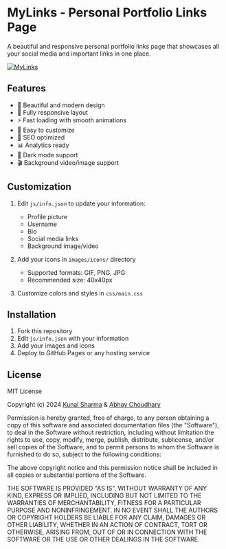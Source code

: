# MyLinks - Personal Portfolio Links Page

A beautiful and responsive personal portfolio links page that showcases all your social media and important links in one place.

[![MyLinks](https://media.discordapp.net/attachments/994237473460854804/1035868128493707354/unknown.png)](https://iamabhay-links.vercel.app/)

## Features

- 🎨 Beautiful and modern design
- 📱 Fully responsive layout
- ⚡ Fast loading with smooth animations
- 🔄 Easy to customize
- 🎯 SEO optimized
- 📊 Analytics ready
- 🌙 Dark mode support
- 🎬 Background video/image support

## Customization

1. Edit `js/info.json` to update your information:
   - Profile picture
   - Username
   - Bio
   - Social media links
   - Background image/video

2. Add your icons in `images/icons/` directory
   - Supported formats: GIF, PNG, JPG
   - Recommended size: 40x40px

3. Customize colors and styles in `css/main.css`

## Installation

1. Fork this repository
2. Edit `js/info.json` with your information
3. Add your images and icons
4. Deploy to GitHub Pages or any hosting service

## License

MIT License

Copyright (c) 2024 [Kunal Sharma](https://github.com/iamkunal9) & [Abhay Choudhary](https://github.com/abhaychoudhary0211)

Permission is hereby granted, free of charge, to any person obtaining a copy
of this software and associated documentation files (the "Software"), to deal
in the Software without restriction, including without limitation the rights
to use, copy, modify, merge, publish, distribute, sublicense, and/or sell
copies of the Software, and to permit persons to whom the Software is
furnished to do so, subject to the following conditions:

The above copyright notice and this permission notice shall be included in all
copies or substantial portions of the Software.

THE SOFTWARE IS PROVIDED "AS IS", WITHOUT WARRANTY OF ANY KIND, EXPRESS OR
IMPLIED, INCLUDING BUT NOT LIMITED TO THE WARRANTIES OF MERCHANTABILITY,
FITNESS FOR A PARTICULAR PURPOSE AND NONINFRINGEMENT. IN NO EVENT SHALL THE
AUTHORS OR COPYRIGHT HOLDERS BE LIABLE FOR ANY CLAIM, DAMAGES OR OTHER
LIABILITY, WHETHER IN AN ACTION OF CONTRACT, TORT OR OTHERWISE, ARISING FROM,
OUT OF OR IN CONNECTION WITH THE SOFTWARE OR THE USE OR OTHER DEALINGS IN THE
SOFTWARE.
